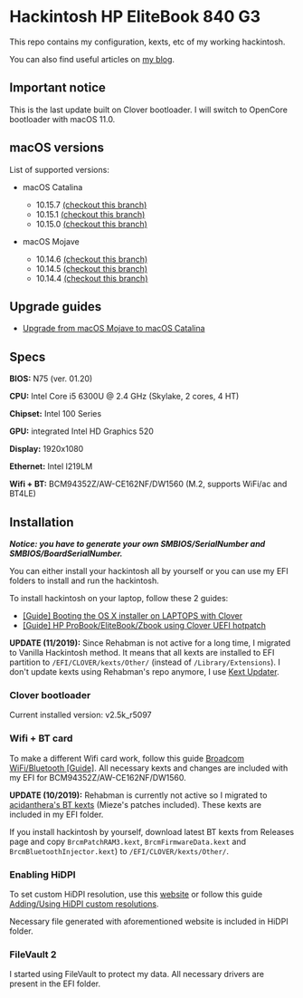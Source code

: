 # Hackintosh HP EliteBook 840 G3

This repo contains my configuration, kexts, etc of my working hackintosh.

You can also find useful articles on [my blog](https://hologos.github.io).

## Important notice

This is the last update built on Clover bootloader. I will switch to OpenCore bootloader with macOS 11.0.

## macOS versions

List of supported versions:

- macOS Catalina
    - 10.15.7 [(checkout this branch)](https://github.com/Hologos/hackintosh-hp-elitebook-840-g3/tree/10.15.7)
    - 10.15.1 [(checkout this branch)](https://github.com/Hologos/hackintosh-hp-elitebook-840-g3/tree/10.15.1)
    - 10.15.0 [(checkout this branch)](https://github.com/Hologos/hackintosh-hp-elitebook-840-g3/tree/10.15.0)

- macOS Mojave
    - 10.14.6 [(checkout this branch)](https://github.com/Hologos/hackintosh-hp-elitebook-840-g3/tree/10.14.6)
    - 10.14.5 [(checkout this branch)](https://github.com/Hologos/hackintosh-hp-elitebook-840-g3/tree/10.14.5)
    - 10.14.4 [(checkout this branch)](https://github.com/Hologos/hackintosh-hp-elitebook-840-g3/tree/10.14.4)

## Upgrade guides

- [Upgrade from macOS Mojave to macOS Catalina](https://hologos.github.io/upgrade-from-macos-mojave-to-macos-catalina/)

## Specs

**BIOS:** N75 (ver. 01.20)

**CPU:** Intel Core i5 6300U @ 2.4 GHz (Skylake, 2 cores, 4 HT)

**Chipset:** Intel 100 Series

**GPU:** integrated Intel HD Graphics 520

**Display:** 1920x1080

**Ethernet:** Intel I219LM

**Wifi + BT:** BCM94352Z/AW-CE162NF/DW1560 (M.2, supports WiFi/ac and BT4LE)

## Installation

***Notice: you have to generate your own SMBIOS/SerialNumber and SMBIOS/BoardSerialNumber.***

You can either install your hackintosh all by yourself or you can use my EFI folders to install and run the hackintosh.

To install hackintosh on your laptop, follow these 2 guides:

- [[Guide] Booting the OS X installer on LAPTOPS with Clover](https://www.tonymacx86.com/threads/guide-booting-the-os-x-installer-on-laptops-with-clover.148093/)
- [[Guide] HP ProBook/EliteBook/Zbook using Clover UEFI hotpatch](https://www.tonymacx86.com/threads/guide-hp-probook-elitebook-zbook-using-clover-uefi-hotpatch.261719/)

**UPDATE (11/2019):** Since Rehabman is not active for a long time, I migrated to Vanilla Hackintosh method. It means that all kexts are installed to EFI partition to `/EFI/CLOVER/kexts/Other/` (instead of `/Library/Extensions`). I don't update kexts using Rehabman's repo anymore, I use [Kext Updater](https://bitbucket.org/profdrluigi/kextupdater/downloads/).

### Clover bootloader

Current installed version: v2.5k_r5097

### Wifi + BT card

To make a different Wifi card work, follow this guide [Broadcom WiFi/Bluetooth [Guide]](https://www.tonymacx86.com/threads/broadcom-wifi-bluetooth-guide.242423/). All necessary kexts and changes are included with my EFI for BCM94352Z/AW-CE162NF/DW1560.

**UPDATE (10/2019):** Rehabman is currently not active so I migrated to [acidanthera's BT kexts](https://github.com/acidanthera/BrcmPatchRAM) (Mieze's patches included). These kexts are included in my EFI folder.

If you install hackintosh by yourself, download latest BT kexts from Releases page and copy `BrcmPatchRAM3.kext`, `BrcmFirmwareData.kext` and `BrcmBluetoothInjector.kext`) to `/EFI/CLOVER/kexts/Other/`.

### Enabling HiDPI

To set custom HiDPI resolution, use this [website](https://comsysto.github.io/Display-Override-PropertyList-File-Parser-and-Generator-with-HiDPI-Support-For-Scaled-Resolutions/) or follow this guide [Adding/Using HiDPI custom resolutions](https://www.tonymacx86.com/threads/adding-using-hidpi-custom-resolutions.133254/).

Necessary file generated with aforementioned website is included in HiDPI folder.

### FileVault 2

I started using FileVault to protect my data. All necessary drivers are present in the EFI folder.

